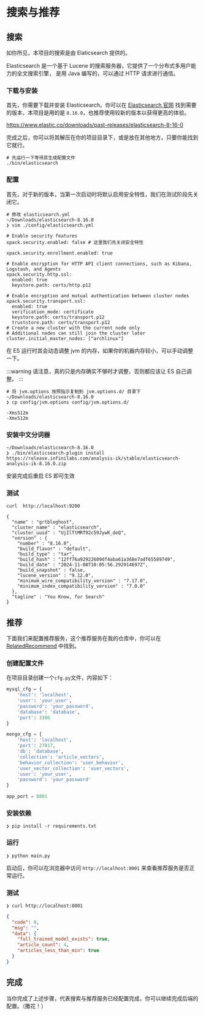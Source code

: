 # 搜索与推荐

## 搜索

如你所见，本项目的搜索是由 Elaticsearch 提供的。

Elasticsearch 是一个基于 Lucene 的搜索服务器，它提供了一个分布式多用户能力的全文搜索引擎，
是用 Java 编写的，可以通过 HTTP 请求进行通信。

### 下载与安装

首先，你需要下载并安装 Elasticsearch。你可以在 [Elasticsearch 官网](https://www.elastic.co/cn/downloads/elasticsearch)
找到需要的版本，本项目是用的是 `8.16.0`，也推荐使用较新的版本以获得更高的体验。

https://www.elastic.co/downloads/past-releases/elasticsearch-8-16-0

完成之后，你可以将其解压在你的项目目录下，或是放在其他地方，只要你能找到它就行。

```shell
# 先运行一下等待其生成配置文件
./bin/elasticsearch
```

### 配置

首先，对于新的版本，当第一次启动时将默认启用安全特性，我们在测试阶段先关闭它。

```shell
# 修改 elasticsearch.yml
~/Downloads/elasticsearch-8.16.0
❯ vim ./config/elasticsearch.yml 
```

```shell{2}
# Enable security features
xpack.security.enabled: false # 这里我们先关闭安全特性

xpack.security.enrollment.enabled: true

# Enable encryption for HTTP API client connections, such as Kibana, Logstash, and Agents
xpack.security.http.ssl:
  enabled: true
  keystore.path: certs/http.p12

# Enable encryption and mutual authentication between cluster nodes
xpack.security.transport.ssl:
  enabled: true
  verification_mode: certificate
  keystore.path: certs/transport.p12
  truststore.path: certs/transport.p12
# Create a new cluster with the current node only
# Additional nodes can still join the cluster later
cluster.initial_master_nodes: ["archlinux"]
```

在 ES 运行时其会动态调整 jvm 的内存，如果你的机器内存较小，可以手动调整一下。

:::warning
请注意，真的只是内存确实不够时才调整，否则都应该让 ES 自己调整。
:::

```shell
# 将 jvm.options 按照指示复制到 jvm.options.d/ 目录下
~/Downloads/elasticsearch-8.16.0
❯ cp config/jvm.options config/jvm.options.d/
```

```shell
-Xms512m
-Xmx512m
```

### 安装中文分词器

```shell
~/Downloads/elasticsearch-8.16.0
❯ ./bin/elasticsearch-plugin install https://release.infinilabs.com/analysis-ik/stable/elasticsearch-analysis-ik-8.16.0.zip
```

安装完成后重启 ES 即可生效

### 测试

```shell
curl  http://localhost:9200

{
  "name" : "grtbloghost",
  "cluster_name" : "elasticsearch",
  "cluster_uuid" : "UjIlTtMRT92c59JywK_doQ",
  "version" : {
    "number" : "8.16.0",
    "build_flavor" : "default",
    "build_type" : "tar",
    "build_hash" : "12ff76a92922609df4aba61a368e7adf65589749",
    "build_date" : "2024-11-08T10:05:56.292914697Z",
    "build_snapshot" : false,
    "lucene_version" : "9.12.0",
    "minimum_wire_compatibility_version" : "7.17.0",
    "minimum_index_compatibility_version" : "7.0.0"
  },
  "tagline" : "You Know, for Search"
}
```

## 推荐

下面我们来配置推荐服务，这个推荐服务在我的仓库中，你可以在 [RelatedRecommend](https://github.com/grtsinry43/RelatedRecommend)
中找到。

### 创建配置文件

在项目目录创建一个`cfg.py`文件，内容如下：

```python
mysql_cfg = {
    'host': 'localhost',
    'user': 'your_user',
    'password': 'your_password',
    'database': 'database',
    'port': 3306
}

mongo_cfg = {
    'host': 'localhost',
    'port': 27017,
    'db': 'database',
    'collection': 'article_vectors',
    'behavior_collection': 'user_behavior',
    'user_vector_collection': 'user_vectors',
    'user': 'your_user',
    'password': 'your_password'
}

app_port = 8001
```

### 安装依赖

```shell
❯ pip install -r requirements.txt
```

### 运行

```shell
❯ python main.py
```

启动后，你可以在浏览器中访问 `http://localhost:8001` 来查看推荐服务是否正常运行。

### 测试

```shell
❯ curl http://localhost:8001
```

```json
{
  "code": 0,
  "msg": "",
  "data": {
    "full_trained_model_exists": true,
    "article_count": 4,
    "articles_less_than_min": true
  }
}
```

## 完成

当你完成了上述步骤，代表搜索与推荐服务已经配置完成，你可以继续完成后端的配置。（撒花！）
